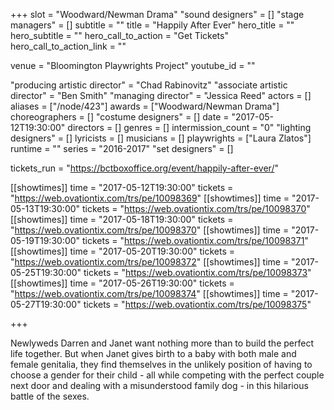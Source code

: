 +++
slot = "Woodward/Newman Drama"
"sound designers" = []
"stage managers" = []
subtitle = ""
title = "Happily After Ever"
hero_title = ""
hero_subtitle = ""
hero_call_to_action = "Get Tickets"
hero_call_to_action_link = ""

venue = "Bloomington Playwrights Project"
youtube_id = ""

"producing artistic director" = "Chad Rabinovitz"
"associate artistic director" = "Ben Smith"
"managing director" = "Jessica Reed"
actors = []
aliases = ["/node/423"]
awards = ["Woodward/Newman Drama"]
choreographers = []
"costume designers" = []
date = "2017-05-12T19:30:00"
directors = []
genres = []
intermission_count = "0"
"lighting designers" = []
lyricists = []
musicians = []
playwrights = ["Laura Zlatos"]
runtime = ""
series = "2016-2017"
"set designers" = []

tickets_run = "https://bctboxoffice.org/event/happily-after-ever/"

[[showtimes]]
time = "2017-05-12T19:30:00"
tickets = "https://web.ovationtix.com/trs/pe/10098369"
[[showtimes]]
time = "2017-05-13T19:30:00"
tickets = "https://web.ovationtix.com/trs/pe/10098370"
[[showtimes]]
time = "2017-05-18T19:30:00"
tickets = "https://web.ovationtix.com/trs/pe/10098370"
[[showtimes]]
time = "2017-05-19T19:30:00"
tickets = "https://web.ovationtix.com/trs/pe/10098371"
[[showtimes]]
time = "2017-05-20T19:30:00"
tickets = "https://web.ovationtix.com/trs/pe/10098372"
[[showtimes]]
time = "2017-05-25T19:30:00"
tickets = "https://web.ovationtix.com/trs/pe/10098373"
[[showtimes]]
time = "2017-05-26T19:30:00"
tickets = "https://web.ovationtix.com/trs/pe/10098374"
[[showtimes]]
time = "2017-05-27T19:30:00"
tickets = "https://web.ovationtix.com/trs/pe/10098375"

+++

Newlyweds Darren and Janet want nothing more than to build the perfect life together. But when Janet gives birth to a baby with both male and female genitalia, they find themselves in the unlikely position of having to choose a gender for their child - all while competing with the perfect couple next door and dealing with a misunderstood family dog - in this hilarious battle of the sexes.

